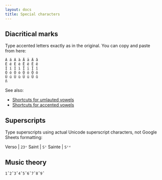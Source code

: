 ```yaml
---
layout: docs
title: Special characters
---
```

## Diacritical marks
Type accented letters exactly as in the original. You can copy and paste from here:
```
Á á À à Ä ä Â â
É é È è Ë ë Ê ê
Í í Ì ì Ï ï Î î
Ó ó Ò ò Ö ö Ô ô
Ú ú Ù ù Ü ü Û û
ñ
```
See also:
- [Shortcuts for umlauted vowels](https://www.lifewire.com/typing-characters-with-umlaut-accent-marks-1074115)
- [Shortcuts for accented vowels](https://www.lifewire.com/typing-characters-with-acute-accent-marks-1074098)

## Superscripts
Type superscripts using actual Unicode superscript characters, not Google Sheets formatting:

Verso | `23ᵛ`
Saint | `Sᵗ`
Sainte | `Sᵗᵉ`

## Music theory

```
1̂ 2̂ 3̂ 4̂ 5̂ 6̂ 7̂ 8̂ 9̂
```